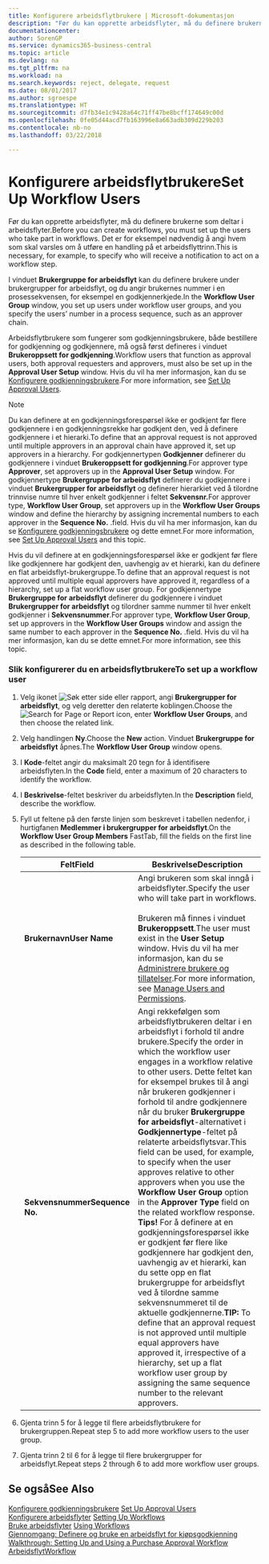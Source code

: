```yaml
---
title: Konfigurere arbeidsflytbrukere | Microsoft-dokumentasjon
description: "Før du kan opprette arbeidsflyter, må du definere brukerne som deltar i arbeidsflyter. Det er for eksempel nødvendig å angi hvem som skal varsles om å utføre en handling på et arbeidsflyttrinn."
documentationcenter: 
author: SorenGP
ms.service: dynamics365-business-central
ms.topic: article
ms.devlang: na
ms.tgt_pltfrm: na
ms.workload: na
ms.search.keywords: reject, delegate, request
ms.date: 08/01/2017
ms.author: sgroespe
ms.translationtype: HT
ms.sourcegitcommit: d7fb34e1c9428a64c71ff47be8bcff174649c00d
ms.openlocfilehash: 0fe05d44acd7fb163996e8a663adb309d229b203
ms.contentlocale: nb-no
ms.lasthandoff: 03/22/2018

---
```

# <a name="set-up-workflow-users"></a><span data-ttu-id="a88b3-104">Konfigurere arbeidsflytbrukere</span><span class="sxs-lookup"><span data-stu-id="a88b3-104">Set Up Workflow Users</span></span>
<span data-ttu-id="a88b3-105">Før du kan opprette arbeidsflyter, må du definere brukerne som deltar i arbeidsflyter.</span><span class="sxs-lookup"><span data-stu-id="a88b3-105">Before you can create workflows, you must set up the users who take part in workflows.</span></span> <span data-ttu-id="a88b3-106">Det er for eksempel nødvendig å angi hvem som skal varsles om å utføre en handling på et arbeidsflyttrinn.</span><span class="sxs-lookup"><span data-stu-id="a88b3-106">This is necessary, for example, to specify who will receive a notification to act on a workflow step.</span></span>  

<span data-ttu-id="a88b3-107">I vinduet **Brukergruppe for arbeidsflyt** kan du definere brukere under brukergrupper for arbeidsflyt, og du angir brukernes nummer i en prosessekvensen, for eksempel en godkjennerkjede.</span><span class="sxs-lookup"><span data-stu-id="a88b3-107">In the **Workflow User Group** window, you set up users under workflow user groups, and you specify the users’ number in a process sequence, such as an approver chain.</span></span>  

<span data-ttu-id="a88b3-108">Arbeidsflytbrukere som fungerer som godkjenningsbrukere, både bestillere for godkjenning og godkjennere, må også først defineres i vinduet **Brukeroppsett for godkjenning**.</span><span class="sxs-lookup"><span data-stu-id="a88b3-108">Workflow users that function as approval users, both approval requesters and approvers, must also be set up in the **Approval User Setup** window.</span></span> <span data-ttu-id="a88b3-109">Hvis du vil ha mer informasjon, kan du se [Konfigurere godkjenningsbrukere](across-how-to-set-up-approval-users.md).</span><span class="sxs-lookup"><span data-stu-id="a88b3-109">For more information, see [Set Up Approval Users](across-how-to-set-up-approval-users.md).</span></span>  

> [!NOTE]  
>  <span data-ttu-id="a88b3-110">Du kan definere at en godkjenningsforespørsel ikke er godkjent før flere godkjennere i en godkjenningsrekke har godkjent den, ved å definere godkjennere i et hierarki.</span><span class="sxs-lookup"><span data-stu-id="a88b3-110">To define that an approval request is not approved until multiple approvers in an approval chain have approved it, set up approvers in a hierarchy.</span></span> <span data-ttu-id="a88b3-111">For godkjennertypen **Godkjenner** definerer du godkjennere i vinduet **Brukeroppsett for godkjenning**.</span><span class="sxs-lookup"><span data-stu-id="a88b3-111">For approver type **Approver**, set approvers up in the **Approval User Setup** window.</span></span> <span data-ttu-id="a88b3-112">For godkjennertype **Brukergruppe for arbeidsflyt** definerer du godkjennere i vinduet **Brukergrupper for arbeidsflyt** og definerer hierarkiet ved å tilordne trinnvise numre til hver enkelt godkjenner i feltet **Sekvensnr.**</span><span class="sxs-lookup"><span data-stu-id="a88b3-112">For approver type, **Workflow User Group**, set approvers up in the **Workflow User Groups** window and define the hierarchy by assigning incremental numbers to each approver in the **Sequence No.**</span></span> <span data-ttu-id="a88b3-113">.</span><span class="sxs-lookup"><span data-stu-id="a88b3-113">field.</span></span> <span data-ttu-id="a88b3-114">Hvis du vil ha mer informasjon, kan du se [Konfigurere godkjenningsbrukere](across-how-to-set-up-approval-users.md) og dette emnet.</span><span class="sxs-lookup"><span data-stu-id="a88b3-114">For more information, see [Set Up Approval Users](across-how-to-set-up-approval-users.md) and this topic.</span></span>  
>   
>  <span data-ttu-id="a88b3-115">Hvis du vil definere at en godkjenningsforespørsel ikke er godkjent før flere like godkjennere har godkjent den, uavhengig av et hierarki, kan du definere en flat arbeidsflyt-brukergruppe.</span><span class="sxs-lookup"><span data-stu-id="a88b3-115">To define that an approval request is not approved until multiple equal approvers have approved it, regardless of a hierarchy, set up a flat workflow user group.</span></span> <span data-ttu-id="a88b3-116">For godkjennertype **Brukergruppe for arbeidsflyt** definerer du godkjennere i vinduet **Brukergrupper for arbeidsflyt** og tilordner samme nummer til hver enkelt godkjenner i **Sekvensnummer**.</span><span class="sxs-lookup"><span data-stu-id="a88b3-116">For approver type, **Workflow User Group**, set up approvers in the **Workflow User Groups** window and assign the same number to each approver in the **Sequence No.**</span></span> <span data-ttu-id="a88b3-117">.</span><span class="sxs-lookup"><span data-stu-id="a88b3-117">field.</span></span> <span data-ttu-id="a88b3-118">Hvis du vil ha mer informasjon, kan du se dette emnet.</span><span class="sxs-lookup"><span data-stu-id="a88b3-118">For more information, see this topic.</span></span>  

### <a name="to-set-up-a-workflow-user"></a><span data-ttu-id="a88b3-119">Slik konfigurerer du en arbeidsflytbrukere</span><span class="sxs-lookup"><span data-stu-id="a88b3-119">To set up a workflow user</span></span>  

1. <span data-ttu-id="a88b3-120">Velg ikonet ![Søk etter side eller rapport](media/ui-search/search_small.png "Søk etter side eller rapport"), angi **Brukergrupper for arbeidsflyt**, og velg deretter den relaterte koblingen.</span><span class="sxs-lookup"><span data-stu-id="a88b3-120">Choose the ![Search for Page or Report](media/ui-search/search_small.png "Search for Page or Report icon") icon, enter **Workflow User Groups**, and then choose the related link.</span></span>  
2. <span data-ttu-id="a88b3-121">Velg handlingen **Ny**.</span><span class="sxs-lookup"><span data-stu-id="a88b3-121">Choose the **New** action.</span></span> <span data-ttu-id="a88b3-122">Vinduet **Brukergruppe for arbeidsflyt** åpnes.</span><span class="sxs-lookup"><span data-stu-id="a88b3-122">The **Workflow User Group** window opens.</span></span>  
3. <span data-ttu-id="a88b3-123">I **Kode**-feltet angir du maksimalt 20 tegn for å identifisere arbeidsflyten.</span><span class="sxs-lookup"><span data-stu-id="a88b3-123">In the **Code** field, enter a maximum of 20 characters to identify the workflow.</span></span>  
4. <span data-ttu-id="a88b3-124">I **Beskrivelse**-feltet beskriver du arbeidsflyten.</span><span class="sxs-lookup"><span data-stu-id="a88b3-124">In the **Description** field, describe the workflow.</span></span>  
5. <span data-ttu-id="a88b3-125">Fyll ut feltene på den første linjen som beskrevet i tabellen nedenfor, i hurtigfanen **Medlemmer i brukergrupper for arbeidsflyt**.</span><span class="sxs-lookup"><span data-stu-id="a88b3-125">On the **Workflow User Group Members** FastTab, fill the fields on the first line as described in the following table.</span></span>  

    |<span data-ttu-id="a88b3-126">Felt</span><span class="sxs-lookup"><span data-stu-id="a88b3-126">Field</span></span>|<span data-ttu-id="a88b3-127">Beskrivelse</span><span class="sxs-lookup"><span data-stu-id="a88b3-127">Description</span></span>|  
    |---------------------------------|---------------------------------------|  
    |<span data-ttu-id="a88b3-128">**Brukernavn**</span><span class="sxs-lookup"><span data-stu-id="a88b3-128">**User Name**</span></span>|<span data-ttu-id="a88b3-129">Angi brukeren som skal inngå i arbeidsflyter.</span><span class="sxs-lookup"><span data-stu-id="a88b3-129">Specify the user who will take part in workflows.</span></span><br /><br /> <span data-ttu-id="a88b3-130">Brukeren må finnes i vinduet **Brukeroppsett**.</span><span class="sxs-lookup"><span data-stu-id="a88b3-130">The user must exist in the **User Setup** window.</span></span> <span data-ttu-id="a88b3-131">Hvis du vil ha mer informasjon, kan du se [Administrere brukere og tillatelser](ui-how-users-permissions.md).</span><span class="sxs-lookup"><span data-stu-id="a88b3-131">For more information, see [Manage Users and Permissions](ui-how-users-permissions.md).</span></span>|  
    |<span data-ttu-id="a88b3-132">**Sekvensnummer**</span><span class="sxs-lookup"><span data-stu-id="a88b3-132">**Sequence No.**</span></span>|<span data-ttu-id="a88b3-133">Angi rekkefølgen som arbeidsflytbrukeren deltar i en arbeidsflyt i forhold til andre brukere.</span><span class="sxs-lookup"><span data-stu-id="a88b3-133">Specify the order in which the workflow user engages in a workflow relative to other users.</span></span> <span data-ttu-id="a88b3-134">Dette feltet kan for eksempel brukes til å angi når brukeren godkjenner i forhold til andre godkjennere når du bruker **Brukergruppe for arbeidsflyt**-alternativet i **Godkjennertype**-feltet på relaterte arbeidsflytsvar.</span><span class="sxs-lookup"><span data-stu-id="a88b3-134">This field can be used, for example, to specify when the user approves relative to other approvers when you use the **Workflow User Group** option in the **Approver Type** field on the related workflow response.</span></span> <span data-ttu-id="a88b3-135">**Tips!**  For å definere at en godkjenningsforespørsel ikke er godkjent før flere like godkjennere har godkjent den, uavhengig av et hierarki, kan du sette opp en flat brukergruppe for arbeidsflyt ved å tilordne samme sekvensnummeret til de aktuelle godkjennerne.</span><span class="sxs-lookup"><span data-stu-id="a88b3-135">**TIP:**  To define that an approval request is not approved until multiple equal approvers have approved it, irrespective of a hierarchy, set up a flat workflow user group by assigning the same sequence number to the relevant approvers.</span></span>|  
6. <span data-ttu-id="a88b3-136">Gjenta trinn 5 for å legge til flere arbeidsflytbrukere for brukergruppen.</span><span class="sxs-lookup"><span data-stu-id="a88b3-136">Repeat step 5 to add more workflow users to the user group.</span></span>  
7. <span data-ttu-id="a88b3-137">Gjenta trinn 2 til 6 for å legge til flere brukergrupper for arbeidsflyt.</span><span class="sxs-lookup"><span data-stu-id="a88b3-137">Repeat steps 2 through 6 to add more workflow user groups.</span></span>  

## <a name="see-also"></a><span data-ttu-id="a88b3-138">Se også</span><span class="sxs-lookup"><span data-stu-id="a88b3-138">See Also</span></span>  
<span data-ttu-id="a88b3-139">[Konfigurere godkjenningsbrukere](across-how-to-set-up-approval-users.md) </span><span class="sxs-lookup"><span data-stu-id="a88b3-139">[Set Up Approval Users](across-how-to-set-up-approval-users.md) </span></span>  
<span data-ttu-id="a88b3-140">[Konfigurere arbeidsflyter](across-set-up-workflows.md) </span><span class="sxs-lookup"><span data-stu-id="a88b3-140">[Setting Up Workflows](across-set-up-workflows.md) </span></span>  
<span data-ttu-id="a88b3-141">[Bruke arbeidsflyter](across-use-workflows.md) </span><span class="sxs-lookup"><span data-stu-id="a88b3-141">[Using Workflows](across-use-workflows.md) </span></span>  
<span data-ttu-id="a88b3-142">[Gjennomgang: Definere og bruke en arbeidsflyt for kjøpsgodkjenning](walkthrough-setting-up-and-using-a-purchase-approval-workflow.md) </span><span class="sxs-lookup"><span data-stu-id="a88b3-142">[Walkthrough: Setting Up and Using a Purchase Approval Workflow](walkthrough-setting-up-and-using-a-purchase-approval-workflow.md) </span></span>  
[<span data-ttu-id="a88b3-143">Arbeidsflyt</span><span class="sxs-lookup"><span data-stu-id="a88b3-143">Workflow</span></span>](across-workflow.md)   

